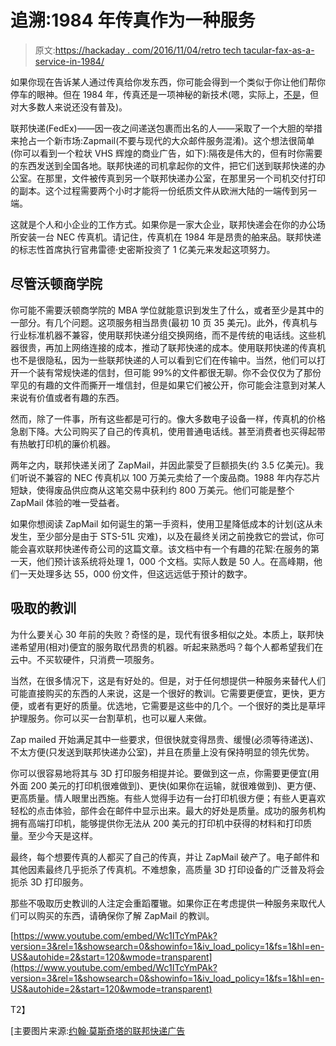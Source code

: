 # 追溯:1984 年传真作为一种服务

> 原文:[https://hackaday . com/2016/11/04/retro tech tacular-fax-as-a-service-in-1984/](https://hackaday.com/2016/11/04/retrotechtacular-fax-as-a-service-in-1984/)

如果你现在告诉某人通过传真给你发东西，你可能会得到一个类似于你让他们帮你停车的眼神。但在 1984 年，传真还是一项神秘的新技术(嗯，实际上，[不是](https://hackaday.com/2016/02/17/faxing-in-1843/)，但对大多数人来说还没有普及)。

联邦快递(FedEx)——因一夜之间递送包裹而出名的人——采取了一个大胆的举措来抢占一个新市场:Zapmail(不要与现代的大众邮件服务混淆)。这个想法很简单(你可以看到一个粒状 VHS 辉煌的商业广告，如下):隔夜是伟大的，但有时你需要的东西发送到全国各地。联邦快递的司机拿起你的文件，把它们送到联邦快递的办公室。在那里，文件被传真到另一个联邦快递办公室，在那里另一个司机交付打印的副本。这个过程需要两个小时才能将一份纸质文件从欧洲大陆的一端传到另一端。

这就是个人和小企业的工作方式。如果你是一家大企业，联邦快递会在你的办公场所安装一台 NEC 传真机。请记住，传真机在 1984 年是昂贵的舶来品。联邦快递的标志性首席执行官弗雷德·史密斯投资了 1 亿美元来发起这项努力。

## 尽管沃顿商学院

你可能不需要沃顿商学院的 MBA 学位就能意识到发生了什么，或者至少是其中的一部分。有几个问题。这项服务相当昂贵(最初 10 页 35 美元)。此外，传真机与行业标准机器不兼容，使用联邦快递分组交换网络，而不是传统的电话线。这些机器很贵，再加上网络连接的成本，推动了联邦快递的成本。使用联邦快递的传真机也不是很隐私，因为一些联邦快递的人可以看到它们在传输中。当然，他们可以打开一个装有常规快递的信封，但可能 99%的文件都很无聊。你不会仅仅为了那份罕见的有趣的文件而撕开一堆信封，但是如果它们被公开，你可能会注意到对某人来说有价值或者有趣的东西。

然而，除了一件事，所有这些都是可行的。像大多数电子设备一样，传真机的价格急剧下降。大公司购买了自己的传真机，使用普通电话线。甚至消费者也买得起带有热敏打印机的廉价机器。

两年之内，联邦快递关闭了 ZapMail，并因此蒙受了巨额损失(约 3.5 亿美元)。我们听说不兼容的 NEC 传真机以 100 万美元卖给了一个废品商。1988 年内存芯片短缺，使得废品供应商从这笔交易中获利约 800 万美元。他们可能是整个 ZapMail 体验的唯一受益者。

如果你想阅读 ZapMail 如何诞生的第一手资料，使用卫星降低成本的计划(这从未发生，至少部分是由于 STS-51L 灾难)，以及在最终关闭之前挽救它的尝试，你可能会喜欢联邦快递传奇公司的这篇文章。该文档中有一个有趣的花絮:在服务的第一天，他们预计该系统将处理 1，000 个文档。实际人数是 50 人。在高峰期，他们一天处理多达 55，000 份文件，但这远远低于预计的数字。

## 吸取的教训

为什么要关心 30 年前的失败？奇怪的是，现代有很多相似之处。本质上，联邦快递希望用(相对)便宜的服务取代昂贵的机器。听起来熟悉吗？每个人都希望我们在云中。不买软硬件，只消费一项服务。

当然，在很多情况下，这是有好处的。但是，对于任何想提供一种服务来替代人们可能直接购买的东西的人来说，这是一个很好的教训。它需要更便宜，更快，更方便，或者有更好的质量。优选地，它需要是这些中的几个。一个很好的类比是草坪护理服务。你可以买一台割草机，也可以雇人来做。

Zap mailed 开始满足其中一些要求，但很快就变得昂贵、缓慢(必须等待递送)、不太方便(只发送到联邦快递办公室)，并且在质量上没有保持明显的领先优势。

你可以很容易地将其与 3D 打印服务相提并论。要做到这一点，你需要更便宜(用外面 200 美元的打印机很难做到)、更快(如果你在运输，就很难做到)、更方便、更高质量。情人眼里出西施。有些人觉得手边有一台打印机很方便；有些人更喜欢轻松的点击体验，部件会在邮件中显示出来。最大的好处是质量。成功的服务机构拥有高端打印机，能够提供你无法从 200 美元的打印机中获得的材料和打印质量。至少今天是这样。

最终，每个想要传真的人都买了自己的传真，并让 ZapMail 破产了。电子邮件和其他因素最终几乎扼杀了传真机。不难想象，高质量 3D 打印设备的广泛普及将会扼杀 3D 打印服务。

那些不吸取历史教训的人注定会重蹈覆辙。如果你正在考虑提供一种服务来取代人们可以购买的东西，请确保你了解 ZapMail 的教训。

 [https://www.youtube.com/embed/Wc1ITcYmPAk?version=3&rel=1&showsearch=0&showinfo=1&iv_load_policy=1&fs=1&hl=en-US&autohide=2&start=120&wmode=transparent](https://www.youtube.com/embed/Wc1ITcYmPAk?version=3&rel=1&showsearch=0&showinfo=1&iv_load_policy=1&fs=1&hl=en-US&autohide=2&start=120&wmode=transparent)

T2】

[主要图片来源:[约翰·莫斯奇塔的联邦快递广告](https://www.youtube.com/watch?v=NeK5ZjtpO-M)